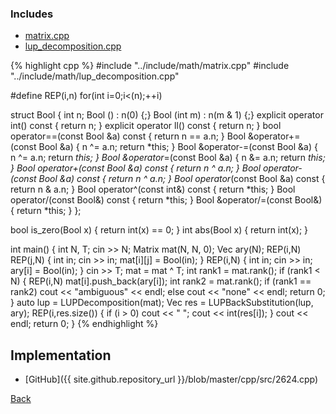 ### Includes

- [matrix.cpp](../include/math/matrix)
- [lup_decomposition.cpp](../include/math/lup_decomposition)

{% highlight cpp %}
#include "../include/math/matrix.cpp"
#include "../include/math/lup_decomposition.cpp"

#define REP(i,n) for(int i=0;i<(n);++i)

struct Bool {
  int n;
  Bool () : n(0) {;}
  Bool (int m) : n(m & 1) {;}
  explicit operator int() const { return n; }
  explicit operator ll() const { return n; }
  bool operator==(const Bool &a) const { return n == a.n; }
  Bool &operator+=(const Bool &a) { n ^= a.n; return *this; }
  Bool &operator-=(const Bool &a) { n ^= a.n; return *this; }
  Bool &operator*=(const Bool &a) { n &= a.n; return *this; }
  Bool operator+(const Bool &a) const { return n ^ a.n; }
  Bool operator-(const Bool &a) const { return n ^ a.n; }
  Bool operator*(const Bool &a) const { return n & a.n; }
  Bool operator^(const int&) const { return *this; }
  Bool operator/(const Bool&) const { return *this; }
  Bool &operator/=(const Bool&) { return *this; }
};

bool is_zero(Bool x) { return int(x) == 0; }
int abs(Bool x) { return int(x); }

int main() {
  int N, T;
  cin >> N;
  Matrix<Bool> mat(N, N, 0);
  Vec<Bool> ary(N);
  REP(i,N) REP(j,N) {
    int in; cin >> in;
    mat[i][j] = Bool(in);
  }
  REP(i,N) {
    int in;
    cin >> in;
    ary[i] = Bool(in);
  }
  cin >> T;
  mat = mat ^ T;
  int rank1 = mat.rank();
  if (rank1 < N) {
    REP(i,N) mat[i].push_back(ary[i]);
    int rank2 = mat.rank();
    if (rank1 == rank2) cout << "ambiguous" << endl;
    else cout << "none" << endl;
    return 0;
  }
  auto lup = LUPDecomposition(mat);
  Vec<Bool> res = LUPBackSubstitution(lup, ary);
  REP(i,res.size()) {
    if (i > 0) cout << " ";
    cout << int(res[i]);
  }
  cout << endl;
  return 0;
}
{% endhighlight %}

## Implementation

- [GitHub]({{ site.github.repository_url }}/blob/master/cpp/src/2624.cpp)

[Back](..)
